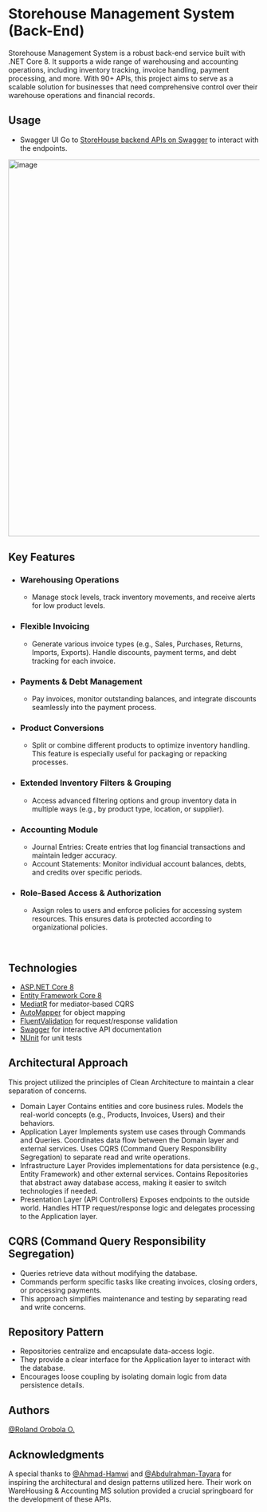 # Storehouse Management System (Back-End)

Storehouse Management System is a robust back-end service built with .NET Core 8. It supports a wide range of warehousing and accounting operations, including inventory tracking, invoice handling, payment processing, and more. With 90+ APIs, this project aims to serve as a scalable solution for businesses that need comprehensive control over their warehouse operations and financial records.

## Usage
* Swagger UI
Go to [StoreHouse backend APIs on Swagger](https://storehouse360-backend.runasp.net/swagger/index.html) to interact with the endpoints.
<img width="756" alt="image" src="https://github.com/user-attachments/assets/79a5116e-ccc0-47df-bd4f-8470d4a83f40" />


## Key Features

* ### Warehousing Operations
    * Manage stock levels, track inventory movements, and receive alerts for low product levels.
* ### Flexible Invoicing
    * Generate various invoice types (e.g., Sales, Purchases, Returns, Imports, Exports). Handle discounts, payment terms, and debt tracking for each invoice.
* ### Payments & Debt Management
    * Pay invoices, monitor outstanding balances, and integrate discounts seamlessly into the payment process.
* ### Product Conversions
    * Split or combine different products to optimize inventory handling. This feature is especially useful for packaging or repacking processes.
* ### Extended Inventory Filters & Grouping
    * Access advanced filtering options and group inventory data in multiple ways (e.g., by product type, location, or supplier).
* ### Accounting Module
    * Journal Entries: Create entries that log financial transactions and maintain ledger accuracy.
    * Account Statements: Monitor individual account balances, debts, and credits over specific periods.
* ### Role-Based Access & Authorization
    * Assign roles to users and enforce policies for accessing system resources. This ensures data is protected according to organizational policies.

<br>

## Technologies

* [ASP.NET Core 8](https://learn.microsoft.com/en-us/aspnet/core/introduction-to-aspnet-core?view=aspnetcore-8.0)
* [Entity Framework Core 8](https://docs.microsoft.com/en-us/ef/core/)
* [MediatR](https://github.com/jbogard/MediatR) for mediator-based CQRS
* [AutoMapper](https://automapper.org/) for object mapping
* [FluentValidation](https://fluentvalidation.net/) for request/response validation
* [Swagger](https://swagger.io/) for interactive API documentation
* [NUnit](https://docs.nunit.org/articles/nunit/intro.html) for unit tests


## Architectural Approach

This project utilized the principles of Clean Architecture to maintain a clear separation of concerns.

   - Domain Layer
Contains entities and core business rules.
Models the real-world concepts (e.g., Products, Invoices, Users) and their behaviors.
   - Application Layer
Implements system use cases through Commands and Queries.
Coordinates data flow between the Domain layer and external services.
Uses CQRS (Command Query Responsibility Segregation) to separate read and write operations.
   - Infrastructure Layer
Provides implementations for data persistence (e.g., Entity Framework) and other external services.
Contains Repositories that abstract away database access, making it easier to switch technologies if needed.
   - Presentation Layer (API Controllers)
Exposes endpoints to the outside world.
Handles HTTP request/response logic and delegates processing to the Application layer.

## CQRS (Command Query Responsibility Segregation)
- Queries retrieve data without modifying the database.
- Commands perform specific tasks like creating invoices, closing orders, or processing payments.
- This approach simplifies maintenance and testing by separating read and write concerns.
  
## Repository Pattern
- Repositories centralize and encapsulate data-access logic.
- They provide a clear interface for the Application layer to interact with the database.
- Encourages loose coupling by isolating domain logic from data persistence details.




## Authors
[@Roland Orobola O.](linkedin.com/in/orobola-roland-ogundipe)

## Acknowledgments
A special thanks to [@Ahmad-Hamwi](https://www.linkedin.com/in/ahmad-hamwi-31566616a/) and [@Abdulrahman-Tayara](https://www.linkedin.com/in/abdulrahman-tayara/) for inspiring the architectural and design patterns utilized here. Their work on WareHousing & Accounting MS solution provided a crucial springboard for the development of these APIs.
